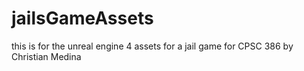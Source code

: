 # jailsGameAssets

this is for the unreal engine 4 assets for a jail game for CPSC 386 by Christian Medina
